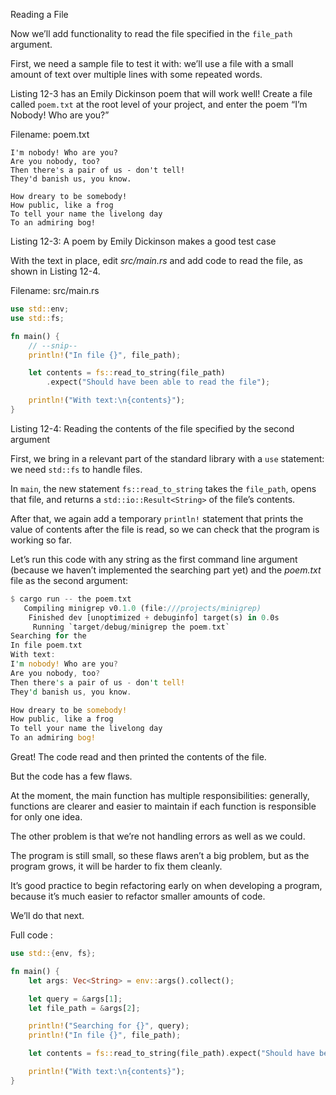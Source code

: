 Reading a File

Now we’ll add functionality to read the file specified in the `file_path` argument.

First, we need a sample file to test it with: we’ll use a file with a small amount of text over multiple lines with some repeated words.

Listing 12-3 has an Emily Dickinson poem that will work well! Create a file called `poem.txt` at the root level of your project, and enter the poem “I’m Nobody! Who are you?”

Filename: poem.txt

```text
I'm nobody! Who are you?
Are you nobody, too?
Then there's a pair of us - don't tell!
They'd banish us, you know.

How dreary to be somebody!
How public, like a frog
To tell your name the livelong day
To an admiring bog!
```

Listing 12-3: A poem by Emily Dickinson makes a good test case

With the text in place, edit *src/main.rs* and add code to read the file, as shown in Listing 12-4.


Filename: src/main.rs

```rust
use std::env;
use std::fs;

fn main() {
    // --snip--
    println!("In file {}", file_path);

    let contents = fs::read_to_string(file_path)
        .expect("Should have been able to read the file");

    println!("With text:\n{contents}");
}
```


Listing 12-4: Reading the contents of the file specified by the second argument

First, we bring in a relevant part of the standard library with a `use` statement: we need `std::fs` to handle files.


In `main`, the new statement `fs::read_to_string` takes the `file_path`, opens that file, and returns a `std::io::Result<String>` of the file’s contents.


After that, we again add a temporary `println!` statement that prints the value of contents after the file is read, so we can check that the program is working so far.


Let’s run this code with any string as the first command line argument (because we haven’t implemented the searching part yet) and the *poem.txt* file as the second argument:

```rust
$ cargo run -- the poem.txt
   Compiling minigrep v0.1.0 (file:///projects/minigrep)
    Finished dev [unoptimized + debuginfo] target(s) in 0.0s
     Running `target/debug/minigrep the poem.txt`
Searching for the
In file poem.txt
With text:
I'm nobody! Who are you?
Are you nobody, too?
Then there's a pair of us - don't tell!
They'd banish us, you know.

How dreary to be somebody!
How public, like a frog
To tell your name the livelong day
To an admiring bog!
```

Great! The code read and then printed the contents of the file.

But the code has a few flaws.

At the moment, the main function has multiple responsibilities: generally, functions are clearer and easier to maintain if each function is responsible for only one idea.

The other problem is that we’re not handling errors as well as we could.

The program is still small, so these flaws aren’t a big problem, but as the program grows, it will be harder to fix them cleanly.

It’s good practice to begin refactoring early on when developing a program, because it’s much easier to refactor smaller amounts of code.

We’ll do that next.


Full code :

```rust
use std::{env, fs};

fn main() {
    let args: Vec<String> = env::args().collect();

    let query = &args[1];
    let file_path = &args[2];

    println!("Searching for {}", query);
    println!("In file {}", file_path);

    let contents = fs::read_to_string(file_path).expect("Should have been able to read the file");

    println!("With text:\n{contents}");
}

```

